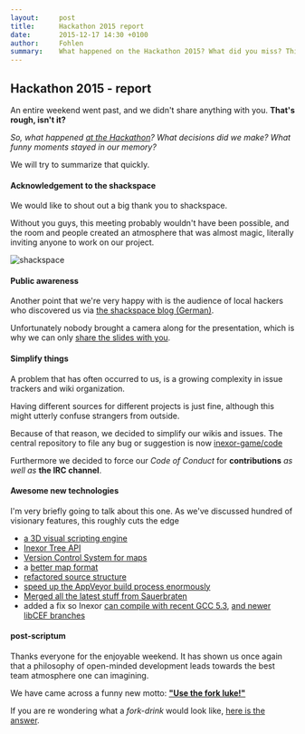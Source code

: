 ```yaml
---
layout:     post
title:      Hackathon 2015 report
date:       2015-12-17 14:30 +0100
author:     Fohlen
summary:    What happened on the Hackathon 2015? What did you miss? This blog post summarizes everything you need to know.
---
```


## Hackathon 2015 - report
An entire weekend went past, and we didn't share anything with you. **That's rough, isn't it?**

*So, what happened [at the Hackathon](/blog/2015/11-22-hackathon-stuttgart)? What decisions did we make? What funny moments stayed in our memory?*

We will try to summarize that quickly.

#### Acknowledgement to the shackspace
We would like to shout out a big thank you to shackspace.

Without you guys, this meeting probably wouldn't have been possible, and the room and people created an atmosphere that was almost magic, literally inviting anyone to work on our project.

![shackspace](https://inexor-game.github.io/blog-media/2015/12/shackspace.jpg)

#### Public awareness
Another point that we're very happy with is the audience of local hackers who discovered us via [the shackspace blog (German)](http://shackspace.de/?p=5228).

Unfortunately nobody brought a camera along for the presentation, which is why we can only [share the slides with you](https://inexor-game.github.io/blog-media/2015/12/slides-hackathon2015.html).

#### Simplify things
A problem that has often occurred to us, is a growing complexity in issue trackers and wiki organization.

Having different sources for different projects is just fine, although this might utterly confuse strangers from outside.

Because of that reason, we decided to simplify our wikis and issues. The central repository to file any bug or suggestion is now [inexor-game/code](https://github.com/inexor-game/code)

Furthermore we decided to force our *Code of Conduct* for **contributions** *as well as* **the IRC channel**.

#### Awesome new technologies
I'm very briefly going to talk about this one. As we've discussed hundred of visionary features, this roughly cuts the edge

* [a 3D visual scripting engine](https://github.com/inexor-game/code/tree/hanni/3DVisualScripting)
* [Inexor Tree API](https://github.com/inexor-game/code/wiki/Inexor-Tree-API)
* [Version Control System for maps](https://github.com/inexor-game/code/wiki/Version-Control-System)
* a [better map format](https://github.com/inexor-game/code/wiki/Blueprint-Extendable-map-format)
* [refactored source structure](https://github.com/inexor-game/code/pull/249)
* [speed up the AppVeyor build process enormously](https://github.com/inexor-game/code/pull/252)
* [Merged all the latest stuff from Sauerbraten](https://github.com/inexor-game/code/pull/252)
* added a fix so Inexor [can compile with recent GCC 5.3](https://github.com/inexor-game/code/pull/253), [and newer libCEF branches](https://github.com/inexor-game/code/issues/271)


#### post-scriptum
Thanks everyone for the enjoyable weekend. It has shown us once again that a philosophy of open-minded development leads towards the best team atmosphere one can imagining.

We have came across a funny new motto: [**"Use the fork luke!"**](https://octodex.github.com/images/octobiwan.jpg)

If you are re wondering what a *fork-drink* would look like, [here is the answer](https://inexor-game.github.io/blog-media/2015/12/forkdrink.jpg).
